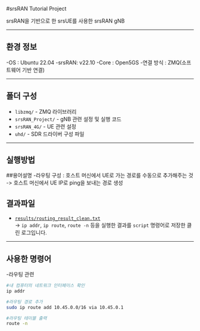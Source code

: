 #srsRAN Tutorial Project

srsRAN을 기반으로 한 srsUE를 사용한 srsRAN gNB

-----

## 환경 정보
-OS : Ubuntu 22.04
-srsRAN: v22.10
-Core : Open5GS
-연결 방식 : ZMQ(소프트웨어 기반 연결)

-----

## 폴더 구성
- `libzmq/` - ZMQ 라이브러리
- `srsRAN_Project/` - gNB 관련 설정 및 실행 코드
- `srsRAN_4G/` - UE 관련 설정
- `uhd/` - SDR 드라이버 구성 파일

-----

## 실행방법

##용어설명
-라우팅 구성 : 호스트 머신에서 UE로 가는 경로를 수동으로 추가해주는 것 -> 호스트 머신에서 UE IP로 ping을 보내는 경로 생성


## 결과파일

- [`results/routing_result_clean.txt`](./results/routing_result_clean.txt)  
→ `ip addr`, `ip route`, `route -n` 등을 실행한 결과를 `script` 명령어로 저장한 클린 로그입니다.

-----

## 사용한 명령어
-라우팅 관련
```bash
#내 컴퓨터의 네트워크 인터페이스 확인
ip addr

#라우팅 경로 추가
sudo ip route add 10.45.0.0/16 via 10.45.0.1

#라우팅 테이블 출력
route -n


